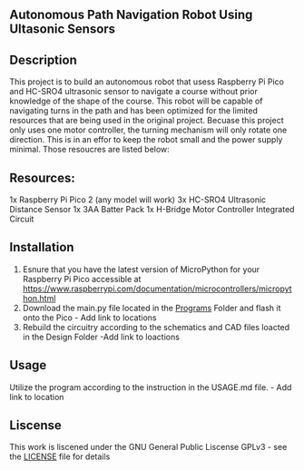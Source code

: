 ## Autonomous Path Navigation Robot Using Ultasonic Sensors

## Description

This project is to build an autonomous robot that usess Raspberry Pi Pico and HC-SRO4 ultrasonic sensor to navigate a course without prior knowledge of the shape of the course.
This robot will be capable of navigating turns in the path and has been optimized for the limited resources that are being used in the original project. 
Becuase this project only uses one motor controller, the turning mechanism will only rotate one direction. This is in an effor to keep the robot small and the power supply minimal. 
Those resoucres are listed below:

## Resources:

1x Raspberry Pi Pico 2 (any model will work)
3x HC-SRO4 Ultrasonic Distance Sensor
1x 3AA Batter Pack
1x H-Bridge Motor Controller Integrated Circuit

## Installation

1. Esnure that you have the latest version of MicroPython for your Raspberry Pi Pico accessible at https://www.raspberrypi.com/documentation/microcontrollers/micropython.html
2. Download the main.py file located in the [Programs](Programs) Folder and flash it onto the Pico - Add link to locations
3. Rebuild the circuitry according to the schematics and CAD files loacted in the Design Folder -Add link to loactions

## Usage
Utilize the program according to the instruction in the USAGE.md file. - Add link to location

## Liscense
This work is liscened under the GNU General Public Liscense GPLv3 - see the [LICENSE](LICENSE) file for details
